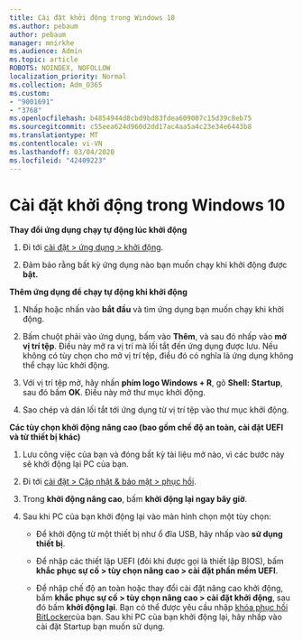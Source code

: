 ```yaml
---
title: Cài đặt khởi động trong Windows 10
ms.author: pebaum
author: pebaum
manager: mnirkhe
ms.audience: Admin
ms.topic: article
ROBOTS: NOINDEX, NOFOLLOW
localization_priority: Normal
ms.collection: Adm_O365
ms.custom:
- "9001691"
- "3768"
ms.openlocfilehash: b4854944d8cbd9bd83fdea609007c15d39c8eb75
ms.sourcegitcommit: c55eea624d960d2dd17ac4aa5a4c23e34e6443b8
ms.translationtype: MT
ms.contentlocale: vi-VN
ms.lasthandoff: 03/04/2020
ms.locfileid: "42409223"
---
```

# <a name="startup-settings-in-windows-10"></a>Cài đặt khởi động trong Windows 10

**Thay đổi ứng dụng chạy tự động lúc khởi động**

1. Đi tới [cài đặt > ứng dụng > khởi động](ms-settings:startupapps?activationSource=GetHelp).

2. Đảm bảo rằng bất kỳ ứng dụng nào bạn muốn chạy khi khởi động được **bật.**

**Thêm ứng dụng để chạy tự động khi khởi động**

1. Nhấp hoặc nhấn vào **bắt đầu** và tìm ứng dụng bạn muốn chạy khi khởi động.

2. Bấm chuột phải vào ứng dụng, bấm vào **Thêm**, và sau đó nhấp vào **mở vị trí tệp**. Điều này mở ra vị trí mà lối tắt đến ứng dụng được lưu. Nếu không có tùy chọn cho mở vị trí tệp, điều đó có nghĩa là ứng dụng không thể chạy lúc khởi động.

3. Với vị trí tệp mở, hãy nhấn **phím logo Windows + R**, gõ **Shell: Startup**, sau đó bấm **OK**. Điều này mở thư mục khởi động.

4. Sao chép và dán lối tắt tới ứng dụng từ vị trí tệp vào thư mục khởi động.

**Các tùy chọn khởi động nâng cao (bao gồm chế độ an toàn, cài đặt UEFI và từ thiết bị khác)**

1. Lưu công việc của bạn và đóng bất kỳ tài liệu mở nào, vì các bước này sẽ khởi động lại PC của bạn.

2. Đi tới [cài đặt > Cập nhật & bảo mật > phục hồi](ms-settings:recovery?activationSource=GetHelp).

3. Trong **khởi động nâng cao**, bấm **khởi động lại ngay bây giờ**. 

4. Sau khi PC của bạn khởi động lại vào màn hình chọn một tùy chọn:

    - Để khởi động từ một thiết bị như ổ đĩa USB, hãy nhấp vào **sử dụng thiết bị**.

    - Để nhập các thiết lập UEFI (đôi khi được gọi là thiết lập BIOS), bấm **khắc phục sự cố > tùy chọn nâng cao > cài đặt phần mềm UEFI**. 

    - Để nhập chế độ an toàn hoặc thay đổi cài đặt nâng cao khởi động, bấm **khắc phục sự cố > tùy chọn nâng cao > cài đặt khởi động**, sau đó bấm **khởi động lại**. Bạn có thể được yêu cầu nhập [khóa phục hồi BitLocker](https://support.microsoft.com/help/4026181/windows-10-find-my-bitlocker-recovery-key)của bạn. Sau khi PC của bạn khởi động lại, hãy nhấp vào cài đặt Startup bạn muốn sử dụng.